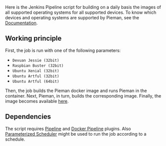 Here is the Jenkins Pipeline script for building on a daily basis the images of all supported operating systems for all supported devices. To know which devices and operating systems are supported by Pieman, see the [Documentation](https://github.com/tolstoyevsky/pieman#documentation).

## Working principle

First, the job is run with one of the following parameters:

* `Devuan Jessie (32bit)`
* `Raspbian Buster (32bit)`
* `Ubuntu Xenial (32bit)`
* `Ubuntu Artful (32bit)`
* `Ubuntu Artful (64bit)`

Then, the job builds the Pieman docker image and runs Pieman in the container. Next, Pieman, in turn, builds the corresponding image. Finally, the image becomes available [here](https://cusdeb.com/images-built-by-pieman).


## Dependencies

The script requires [Pipeline](https://wiki.jenkins.io/display/JENKINS/Pipeline+Plugin) and [Docker Pipeline](https://wiki.jenkins.io/display/JENKINS/Docker+Pipeline+Plugin) plugins. Also [Parameterized Scheduler](https://wiki.jenkins.io/display/JENKINS/Parameterized+Scheduler+Plugin) might be used to run the job according to a schedule.